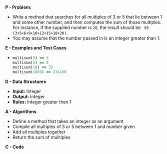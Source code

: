 **P - Problem:**

- Write a method that searches for all multiples of 3 or 5 that lie between 1 and some other number, and then computes the sum of those multiples. For instance, if the supplied number is ``20``, the result should be `` 98 (3+5+6+9+10+12+15+18+20)``. 
- You may assume that the number passed in is an integer greater than 1.

**E - Examples and Test Cases**

- ```ruby
  multisum(3) == 3
  multisum(5) == 8
  multisum(10) == 33
  multisum(1000) == 234168
  ```

**D - Data Structures**

- **Input:** Integer
- **Output:** Integer
- **Rules:** Integer greater than 1

**A - Algorithms**

- Define a method that takes an integer as an argument
- Compile all multiples of 3 or 5 between 1 and number given
- Add all multiples together
- Return the sum of mulitiples

**C - Code**